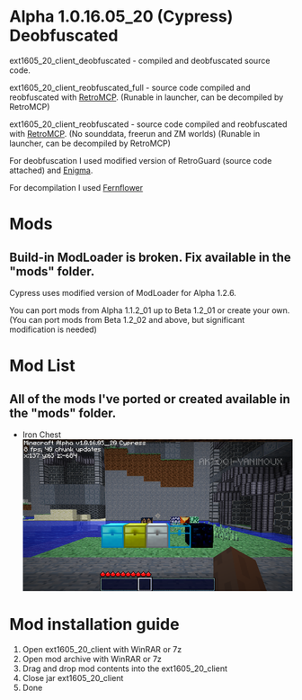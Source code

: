 # Alpha 1.0.16.05_20 (Cypress) Deobfuscated

ext1605_20_client_deobfuscated - compiled and deobfuscated source code.

ext1605_20_client_reobfuscated_full - source code compiled and reobfuscated with [RetroMCP](https://github.com/MCPHackers/RetroMCP-Java). (Runable in launcher, can be decompiled by RetroMCP)

ext1605_20_client_reobfuscated - source code compiled and reobfuscated with [RetroMCP](https://github.com/MCPHackers/RetroMCP-Java). (No sounddata, freerun and ZM worlds) (Runable in launcher, can be decompiled by RetroMCP)

For deobfuscation I used modified version of RetroGuard (source code attached) and [Enigma](https://github.com/FabricMC/Enigma).

For decompilation I used [Fernflower](https://github.com/fesh0r/fernflower)

# Mods
## Build-in ModLoader is broken. Fix available in the "mods" folder.
Cypress uses modified version of ModLoader for Alpha 1.2.6.

You can port mods from Alpha 1.1.2_01 up to Beta 1.2_01 or create your own. (You can port mods from Beta 1.2_02 and above, but significant modification is needed)

# Mod List
## All of the mods I've ported or created available in the "mods" folder.

- Iron Chest
![Iron Chest](/images/ironchest.png)

# Mod installation guide

1) Open ext1605_20_client with WinRAR or 7z
2) Open mod archive with WinRAR or 7z
3) Drag and drop mod contents into the ext1605_20_client
4) Close jar ext1605_20_client
5) Done
